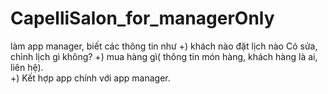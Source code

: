 # CapelliSalon_for_managerOnly
làm app manager, biết các thông tin như 
+) khách nào đặt lịch nào Có sửa, chỉnh lịch gì không?
+) mua hàng gì( thông tin món hàng, khách hàng là ai, liên hệ).  
+) Kết hợp app chính với app manager.
